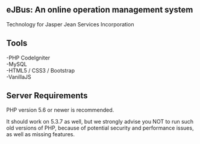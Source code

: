 ## eJBus: An online operation management system
Technology for Jasper Jean Services Incorporation

## Tools

-PHP CodeIgniter<br>
-MySQL<br>
-HTML5 / CSS3 / Bootstrap<br>
-VanillaJS<br>

## Server Requirements

PHP version 5.6 or newer is recommended.<br>

It should work on 5.3.7 as well, but we strongly advise you NOT to run
such old versions of PHP, because of potential security and performance
issues, as well as missing features.
